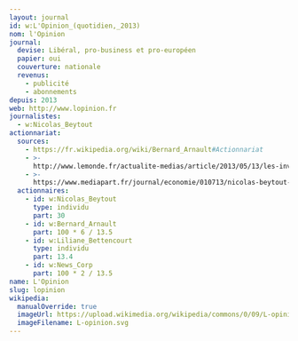 ```yaml
---
layout: journal
id: w:L'Opinion_(quotidien,_2013)
nom: l'Opinion
journal:
  devise: Libéral, pro-business et pro-européen
  papier: oui
  couverture: nationale
  revenus:
    - publicité
    - abonnements
depuis: 2013
web: http://www.lopinion.fr
journalistes:
  - w:Nicolas_Beytout
actionnariat:
  sources:
    - https://fr.wikipedia.org/wiki/Bernard_Arnault#Actionnariat
    - >-
      http://www.lemonde.fr/actualite-medias/article/2013/05/13/les-investisseurs-mysteres-de-l-opinion_3178646_3236.html
    - >-
      https://www.mediapart.fr/journal/economie/010713/nicolas-beytout-finance-par-les-bettencourt
  actionnaires:
    - id: w:Nicolas_Beytout
      type: individu
      part: 30
    - id: w:Bernard_Arnault
      part: 100 * 6 / 13.5
    - id: w:Liliane_Bettencourt
      type: individu
      part: 13.4
    - id: w:News_Corp
      part: 100 * 2 / 13.5
name: L'Opinion
slug: lopinion
wikipedia:
  manualOverride: true
  imageUrl: https://upload.wikimedia.org/wikipedia/commons/0/09/L-opinion.svg
  imageFilename: L-opinion.svg
---
```


